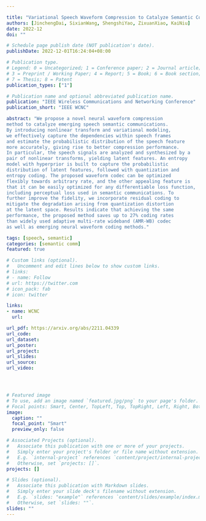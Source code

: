 ```yaml
---

title: "Variational Speech Waveform Compression to Catalyze Semantic Communications"
authors: [JinchengDai, SixianWang, ShengshiYao, ZixuanXiao, KaiNiu]
date: 2022-12
doi: ""

# Schedule page publish date (NOT publication's date).
publishDate: 2022-12-01T16:24:04+08:00

# Publication type.
# Legend: 0 = Uncategorized; 1 = Conference paper; 2 = Journal article;
# 3 = Preprint / Working Paper; 4 = Report; 5 = Book; 6 = Book section;
# 7 = Thesis; 8 = Patent
publication_types: ["1"]

# Publication name and optional abbreviated publication name.
publication: "IEEE Wireless Communications and Networking Conference"
publication_short: "IEEE WCNC"

abstract: "We propose a novel neural waveform compression
method to catalyze emerging speech semantic communications.
By introducing nonlinear transform and variational modeling,
we effectively capture the dependencies within speech frames
and estimate the probabilistic distribution of the speech feature
more accurately, giving rise to better compression performance.
In particular, the speech signals are analyzed and synthesized by a
pair of nonlinear transforms, yielding latent features. An entropy
model with hyperprior is built to capture the probabilistic
distribution of latent features, followed with quantization and
entropy coding. The proposed waveform codec can be optimized
flexibly towards arbitrary rate, and the other appealing feature is
that it can be easily optimized for any differentiable loss function,
including perceptual loss used in semantic communications. To
further improve the fidelity, we incorporate residual coding to
mitigate the degradation arising from quantization distortion
at the latent space. Results indicate that achieving the same
performance, the proposed method saves up to 27% coding rates
than widely used adaptive multi-rate wideband (AMR-WB) codec
as well as emerging neural waveform coding methods."

tags: [speech, semantic]
categories: [semantic comm]
featured: true

# Custom links (optional).
#   Uncomment and edit lines below to show custom links.
# links:
# - name: Follow
# url: https://twitter.com
# icon_pack: fab
# icon: twitter

links:
- name: WCNC
  url: 

url_pdf: https://arxiv.org/abs/2211.04339
url_code: 
url_dataset:
url_poster:
url_project: 
url_slides:
url_source: 
url_video:




# Featured image
# To use, add an image named `featured.jpg/png` to your page's folder. 
# Focal points: Smart, Center, TopLeft, Top, TopRight, Left, Right, BottomLeft, Bottom, BottomRight.
image:
  caption: ""
  focal_point: "Smart"
  preview_only: false

# Associated Projects (optional).
#   Associate this publication with one or more of your projects.
#   Simply enter your project's folder or file name without extension.
#   E.g. `internal-project` references `content/project/internal-project/index.md`.
#   Otherwise, set `projects: []`.
projects: []

# Slides (optional).
#   Associate this publication with Markdown slides.
#   Simply enter your slide deck's filename without extension.
#   E.g. `slides: "example"` references `content/slides/example/index.md`.
#   Otherwise, set `slides: ""`.
slides: ""
---
```

